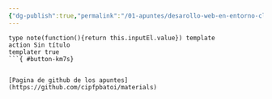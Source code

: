 ```yaml
---
{"dg-publish":true,"permalink":"/01-apuntes/desarollo-web-en-entorno-cliente/desarollo-web-en-entorno-cliente/","title":"Asignatura de entornos a clientes"}
---
```


```button
type note(function(){return this.inputEl.value}) template
action Sin título
templater true
```{ #button-km7s}


[Pagina de github de los apuntes](https://github.com/cipfpbatoi/materials)
